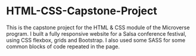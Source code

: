 # HTML-CSS-Capstone-Project
This is the capstone project for the HTML &amp; CSS module of the Microverse program. I built a fully responsive website for a Salsa conference festival, using CSS flexbox, grids and Bootstrap. I also used some SASS for some common blocks of code repeated in the page.
